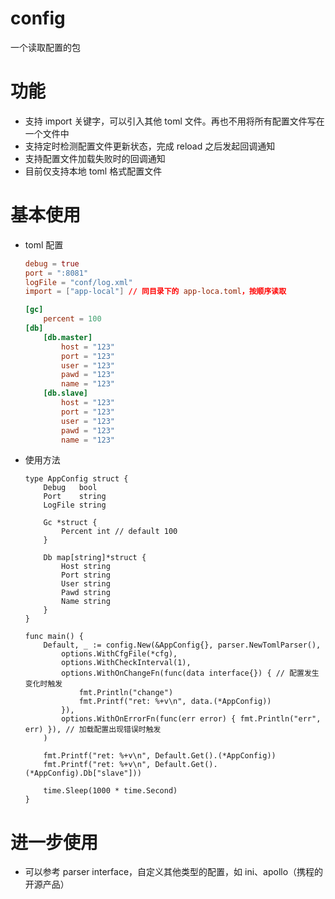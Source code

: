# config
一个读取配置的包

# 功能
 - 支持 import 关键字，可以引入其他 toml 文件。再也不用将所有配置文件写在一个文件中
 - 支持定时检测配置文件更新状态，完成 reload 之后发起回调通知
 - 支持配置文件加载失败时的回调通知
 - 目前仅支持本地 toml 格式配置文件

# 基本使用
 - toml 配置
 
 	```toml
	debug = true
	port = ":8081"
	logFile = "conf/log.xml"
	import = ["app-local"] // 同目录下的 app-loca.toml，按顺序读取

	[gc]
		percent = 100
	[db]
		[db.master]
			host = "123"
			port = "123"
			user = "123"
			pawd = "123"
			name = "123"
		[db.slave]
			host = "123"
			port = "123"
			user = "123"
			pawd = "123"
			name = "123"
 	```

- 使用方法

	```golang
    type AppConfig struct {
        Debug   bool
        Port    string
        LogFile string

        Gc *struct {
            Percent int // default 100
        }

        Db map[string]*struct {
            Host string
            Port string
            User string
            Pawd string
            Name string
        }
    }

	func main() {
		Default, _ := config.New(&AppConfig{}, parser.NewTomlParser(),
			options.WithCfgFile(*cfg),
			options.WithCheckInterval(1),
			options.WithOnChangeFn(func(data interface{}) { // 配置发生变化时触发
				fmt.Println("change")
				fmt.Printf("ret: %+v\n", data.(*AppConfig))
			}),
			options.WithOnErrorFn(func(err error) { fmt.Println("err", err) }), // 加载配置出现错误时触发
		)
		
		fmt.Printf("ret: %+v\n", Default.Get().(*AppConfig))
		fmt.Printf("ret: %+v\n", Default.Get().(*AppConfig).Db["slave"]))
		
		time.Sleep(1000 * time.Second)
    }
	```

# 进一步使用
 - 可以参考 parser interface，自定义其他类型的配置，如 ini、apollo（携程的开源产品）
